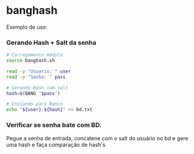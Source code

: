 # banghash

Exemplo de uso:

### Gerando Hash + Salt da senha
```sh
# Carregamento módulo
source banghash.sh

read -p "Usuario: " user
read -p "Senha: " pass

# Gerando Hash com salt
hash=$(BANG "$pass")

# Enviando para Banco
echo "${user}:${hash}" >> bd.txt
```

### Verificar se senha bate com BD.
Pegue a senha de entrada, concatene com o salt do usuário no bd e gere uma hash e faça comparação de hash's
